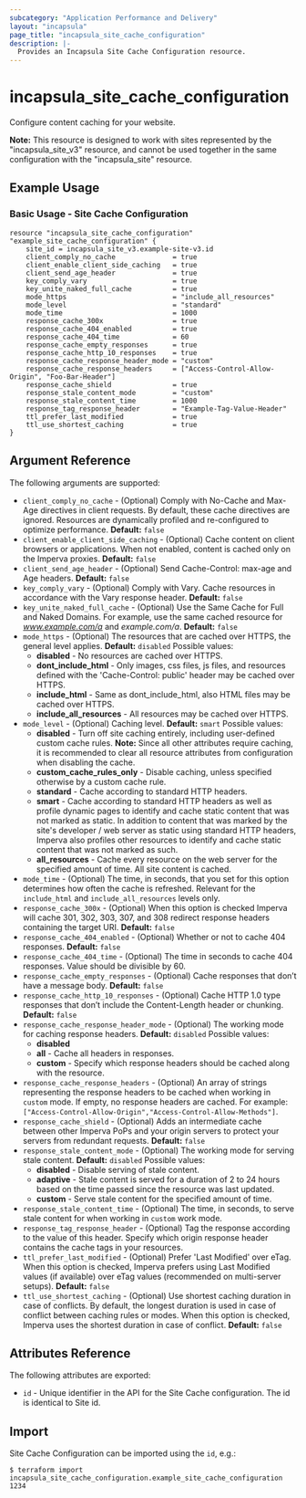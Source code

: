 ```yaml
---
subcategory: "Application Performance and Delivery"
layout: "incapsula"
page_title: "incapsula_site_cache_configuration"
description: |-
  Provides an Incapsula Site Cache Configuration resource.
---
```


# incapsula_site_cache_configuration

Configure content caching for your website.

**Note:** This resource is designed to work with sites represented by the "incapsula_site_v3" resource, and cannot be used together in the same configuration with the "incapsula_site" resource.

## Example Usage

### Basic Usage - Site Cache Configuration

```hcl
resource "incapsula_site_cache_configuration" "example_site_cache_configuration" {
	site_id = incapsula_site_v3.example-site-v3.id
	client_comply_no_cache              = true
	client_enable_client_side_caching   = true
	client_send_age_header              = true
	key_comply_vary                     = true
	key_unite_naked_full_cache          = true
	mode_https                          = "include_all_resources"
	mode_level                          = "standard"
	mode_time                           = 1000
	response_cache_300x                 = true
	response_cache_404_enabled          = true
	response_cache_404_time             = 60
	response_cache_empty_responses      = true
	response_cache_http_10_responses    = true
	response_cache_response_header_mode = "custom"
	response_cache_response_headers     = ["Access-Control-Allow-Origin", "Foo-Bar-Header"]
	response_cache_shield               = true
	response_stale_content_mode         = "custom"
	response_stale_content_time         = 1000
	response_tag_response_header        = "Example-Tag-Value-Header"
	ttl_prefer_last_modified            = true
	ttl_use_shortest_caching            = true		
}
```

## Argument Reference

The following arguments are supported:

* `client_comply_no_cache` - (Optional) Comply with No-Cache and Max-Age directives in client requests. By default, these cache directives are ignored. Resources are dynamically profiled and re-configured to optimize performance. **Default:** `false`
* `client_enable_client_side_caching` - (Optional) Cache content on client browsers or applications. When not enabled, content is cached only on the Imperva proxies. **Default:** `false`
* `client_send_age_header` - (Optional) Send Cache-Control: max-age and Age headers. **Default:** `false`
* `key_comply_vary` - (Optional) Comply with Vary. Cache resources in accordance with the Vary response header. **Default:** `false`
* `key_unite_naked_full_cache` - (Optional) Use the Same Cache for Full and Naked Domains. For example, use the same cached resource for _www.example.com/a_ and _example.com/a_. **Default:** `false`
* `mode_https` - (Optional) The resources that are cached over HTTPS, the general level applies. **Default:** `disabled`
Possible values:
  * **disabled** - No resources are cached over HTTPS.
  * **dont_include_html** - Only images, css files, js files, and resources defined with the 'Cache-Control: public' header may be cached over HTTPS.
  * **include_html** - Same as dont_include_html, also HTML files may be cached over HTTPS.
  * **include_all_resources** - All resources may be cached over HTTPS.
* `mode_level` - (Optional) Caching level. **Default:** `smart` 
Possible values:
  * **disabled** - Turn off site caching entirely, including user-defined custom cache rules. **Note:** Since all other attributes require caching, it is recommended to clear all resource attributes from configuration when disabling the cache.
  * **custom_cache_rules_only** - Disable caching, unless specified otherwise by a custom cache rule.
  * **standard** - Cache according to standard HTTP headers.
  * **smart** - Cache according to standard HTTP headers as well as profile dynamic pages to identify and cache static content that was not marked as static. In addition to content that was marked by the site's developer / web server as static using standard HTTP headers, Imperva also profiles other resources to identify and cache static content that was not marked as such.
  * **all_resources** - Cache every resource on the web server for the specified amount of time. All site content is cached.
* `mode_time` - (Optional) The time, in seconds, that you set for this option determines how often the cache is refreshed. Relevant for the `include_html` and `include_all_resources` levels only.
* `response_cache_300x` - (Optional) When this option is checked Imperva will cache 301, 302, 303, 307, and 308 redirect response headers containing the target URI. **Default:** `false`
* `response_cache_404_enabled` - (Optional) Whether or not to cache 404 responses. **Default:** `false`
* `response_cache_404_time` - (Optional) The time in seconds to cache 404 responses. Value should be divisible by 60.
* `response_cache_empty_responses` - (Optional) Cache responses that don’t have a message body. **Default:** `false`
* `response_cache_http_10_responses` - (Optional) Cache HTTP 1.0 type responses that don’t include the Content-Length header or chunking. **Default:** `false`
* `response_cache_response_header_mode` - (Optional) The working mode for caching response headers. **Default:** `disabled`
Possible values:
  * **disabled**
  * **all** - Cache all headers in responses.
  * **custom** - Specify which response headers should be cached along with the resource.
* `response_cache_response_headers` - (Optional) An array of strings representing the response headers to be cached when working in `custom` mode. If empty, no response headers are cached.
For example: `["Access-Control-Allow-Origin","Access-Control-Allow-Methods"]`.
* `response_cache_shield` - (Optional) Adds an intermediate cache between other Imperva PoPs and your origin servers to protect your servers from redundant requests. **Default:** `false`
* `response_stale_content_mode` - (Optional) The working mode for serving stale content. **Default:** `disabled`
Possible values:
  * **disabled** - Disable serving of stale content.
  * **adaptive** - Stale content is served for a duration of 2 to 24 hours based on the time passed since the resource was last updated.
  * **custom** - Serve stale content for the specified amount of time.
* `response_stale_content_time` - (Optional) The time, in seconds, to serve stale content for when working in `custom` work mode.
* `response_tag_response_header` - (Optional) Tag the response according to the value of this header. Specify which origin response header contains the cache tags in your resources.
* `ttl_prefer_last_modified` - (Optional) Prefer 'Last Modified' over eTag. When this option is checked, Imperva prefers using Last Modified values (if available) over eTag values (recommended on multi-server setups). **Default:** `false`
* `ttl_use_shortest_caching` - (Optional) Use shortest caching duration in case of conflicts. By default, the longest duration is used in case of conflict between caching rules or modes. When this option is checked, Imperva uses the shortest duration in case of conflict. **Default:** `false`

## Attributes Reference

The following attributes are exported:

* `id` - Unique identifier in the API for the Site Cache configuration. The id is identical to Site id.

## Import

Site Cache Configuration can be imported using the `id`, e.g.:

```
$ terraform import incapsula_site_cache_configuration.example_site_cache_configuration 1234
```
